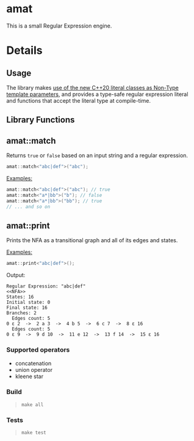 amat
====

This is a small Regular Expression engine.

# Details

## Usage

The library makes [use of the new C++20 literal classes as Non-Type template parameters](https://ctrpeach.io/posts/cpp20-class-as-non-type-template-param/), and provides a type-safe regular expression literal and functions that accept the literal type at compile-time.


## Library Functions

## amat::match

Returns `true` or `false` based on an input string and a regular expression.

```C++
amat::match<"abc|def">("abc");
```

<u>Examples:</u>

```C++
amat::match<"abc|def">("abc"); // true
amat::match<"a*|bb">("b"); // false
amat::match<"a*|bb">("bb"); // true
// ... and so on
```

## amat::print

Prints the NFA as a transitional graph and all of its edges and states.

<u>Examples:</u>

```C++
amat::print<"abc|def">();
```

Output:

```
Regular Expression: "abc|def"
<<NFA>>
States: 16
Initial state: 0
Final state: 16
Branches: 2
  Edges count: 5
0 ε 2  ->  2 a 3  ->  4 b 5  ->  6 c 7  ->  8 ε 16
  Edges count: 5
0 ε 9  ->  9 d 10  ->  11 e 12  ->  13 f 14  ->  15 ε 16
```

### Supported operators

* concatenation
* union operator
* kleene star

### Build

> `make all`


### Tests

> `make test`


